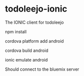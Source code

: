 # todoleejo-ionic
The IONIC client for todoleejo

npm install

cordova platform add android

cordova build android

ionic emulate android


Should connect to the bluemix server
